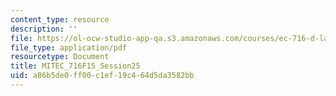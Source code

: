 ```yaml
---
content_type: resource
description: ''
file: https://ol-ocw-studio-app-qa.s3.amazonaws.com/courses/ec-716-d-lab-waste-fall-2015/a86b5de0ff00c1ef19c464d5da3582bb_MITEC_716F15_Session25.pdf
file_type: application/pdf
resourcetype: Document
title: MITEC_716F15_Session25
uid: a86b5de0-ff00-c1ef-19c4-64d5da3582bb
---
```

